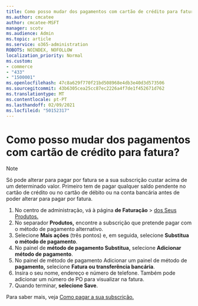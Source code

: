 ```yaml
---
title: Como posso mudar dos pagamentos com cartão de crédito para fatura?
ms.author: cmcatee
author: cmcatee-MSFT
manager: scotv
ms.audience: Admin
ms.topic: article
ms.service: o365-administration
ROBOTS: NOINDEX, NOFOLLOW
localization_priority: Normal
ms.custom:
- commerce
- "433"
- "1500001"
ms.openlocfilehash: 47c8a629f770f21bd508968e4db3e40d3d573506
ms.sourcegitcommit: 43b6305cea25cc87ec2226a4f7de1f452671d762
ms.translationtype: MT
ms.contentlocale: pt-PT
ms.lasthandoff: 02/09/2021
ms.locfileid: "50152317"
---
```

# <a name="how-do-i-change-from-credit-card-payments-to-invoice"></a>Como posso mudar dos pagamentos com cartão de crédito para fatura?

> [!NOTE]
> Só pode alterar para pagar por fatura se a sua subscrição custar acima de um determinado valor. Primeiro tem de pagar qualquer saldo pendente no cartão de crédito ou no cartão de débito ou na conta bancária antes de poder alterar para pagar por fatura.

1. No centro de administração, vá à página **de Faturação**  >  [dos Seus Produtos.](https://go.microsoft.com/fwlink/p/?linkid=842054)
2. No separador **Produtos,** encontre a subscrição que pretende pagar com o método de pagamento alternativo.
3. Selecione **Mais ações** (três pontos) e, em seguida, selecione **Substitua o método de pagamento**.
4. No painel de **método de pagamento Substitua,** selecione **Adicionar método de pagamento**.
5. No painel de método de pagamento Adicionar um painel de método de **pagamento,** selecione **Fatura ou transferência bancária**.
6. Insira o seu nome, endereço e número de telefone. Também pode adicionar um número de PO para visualizar na fatura.
7. Quando terminar, **selecione Save**.

Para saber mais, veja [Como pagar a sua subscrição.](https://docs.microsoft.com/microsoft-365/commerce/billing-and-payments/pay-for-your-subscription)